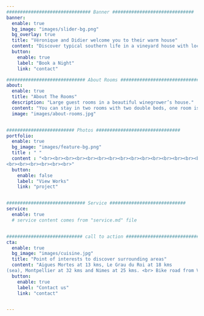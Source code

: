 ```yaml
---
############################### Banner ##############################
banner:
  enable: true
  bg_image: "images/slider-bg.png"
  bg_overlay: true
  title: "Véronique and Didier welcome you to their warm house"
  content: "Discover typical southern life in a vineyard house with local hosts"
  button:
    enable: true
    label: "Book a Night"
    link: "contact"

############################# About Rooms #################################
about:
  enable: true
  title: "About The Rooms"
  description: "Large guest rooms in a beautiful winegrower’s house."
  content: "You can stay in two rooms with two double beds, one room is equipped with television. The bathroom is independent. The owners live in the house and offer you breakfast. The house is equipped  with an inflatable spa (in summer), a very large garage that can accommodate your car, bikes and motorcycles. Towels and bed linen are provided.  Access to the kitchen is possible. The wifi is in the whole house. A washing machine and a dryer can be used. The courtyard of 100 m2 is totally isolated from view."
  image: "images/about-rooms.jpg"


######################### Photos ###############################
portfolio:
  enable: true
  bg_image: "images/feature-bg.png"
  title : " "
  content : "<br><br><br><br><br><br><br><br><br><br><br><br><br><br><br><br><br><br><br><br>
<br><br><br><br><br><br>"
  button:
    enable: false
    label: "View Works"
    link: "project"


############################# Service ############################
service:
  enable: true
  # service content comes from "service.md" file


############################ call to action ###########################
cta:
  enable: true
  bg_image: "images/cuisine.jpg"
  title: "Point of interests to discover surrounding areas"
  content: "Aigues Mortes at 13 kms, Le Grau du Roi at 18 kms
(sea), Montpellier at 32 kms and Nimes at 25 kms. <br> Bike road from Vauvert to Gallician at 4 kms"
  button:
    enable: true
    label: "Contact us"
    link: "contact"


---
```

